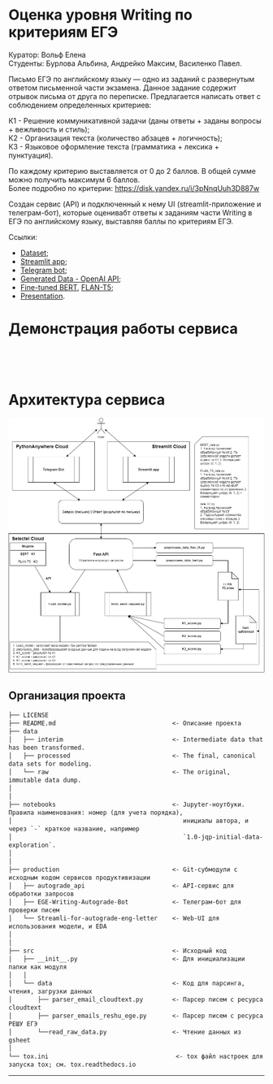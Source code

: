 # Оценка уровня Writing по критериям ЕГЭ

 Куратор: Вольф Елена  
 Студенты: Бурлова Альбина, Андрейко Максим, Василенко Павел.

Письмо ЕГЭ по английскому языку — одно из заданий с развернутым ответом письменной части экзамена. Данное задание содержит отрывок письма от друга по переписке. Предлагается написать ответ с соблюдением определенных критериев:

К1 - Решение коммуникативной задачи (даны ответы + заданы вопросы + вежливость и стиль);  
К2 - Организация текста (количество абзацев + логичность);  
К3 - Языковое оформление текста (грамматика + лексика + пунктуация).

По каждому критерию выставляется от 0 до 2 баллов. В общей сумме можно получить максимум 6 баллов.  
Более подробно по критерии: https://disk.yandex.ru/i/3pNnqUuh3D887w

 Создан сервис (API) и подключенный к нему UI (streamlit-приложение и телеграм-бот), которые оценивабт ответы к заданиям части Writing в ЕГЭ по английскому языку, выставляя баллы по критериям ЕГЭ. 

Ссылки:

- [Dataset](https://docs.google.com/spreadsheets/d/1m0mc1H7ULIZ2HEkT4dha_XRmRjt0gWJ8aht_GJ2lxfw/edit#gid=0);
- [Streamlit app](https://app-for-autograde-eng-letter.streamlit.app);
- [Telegram bot](https://t.me/letter_checker_bot);
- [Generated Data - OpenAI API](https://disk.yandex.ru/d/j9CCiZQFpZMTPQ);
- [Fine-tuned BERT](https://disk.yandex.ru/d/5MBlWdXOSiJWuw), [FLAN-T5](https://disk.yandex.ru/d/m8rbGP77RMLoBg);
- [Presentation](https://docs.google.com/presentation/d/1EMiHkaB_kKYvVICD9-9Y8n7eeou9bSIYI5NnJ4Nqhmo/edit?usp=sharing).

# Демонстрация работы сервиса

![]()

![]()

# Архитектура сервиса
 ![Архитектура сервиса](images/service_diagram.png)

Организация проекта
------------

    ├── LICENSE
    ├── README.md                                <- Описание проекта
    ├── data
    │   ├── interim                              <- Intermediate data that has been transformed.
    │   ├── processed                            <- The final, canonical data sets for modeling.
    │   └── raw                                  <- The original, immutable data dump.
    │
    │
    ├── notebooks                                <- Jupyter-ноутбуки. Правила наименования: номер (для учета порядка),
    │                                               инициалы автора, и через `-` краткое название, например
    │                                               `1.0-jqp-initial-data-exploration`.
    │
    │
    ├── production                               <- Git-субмодули с исходным кодом сервисов продуктивизации
    │   ├── autograde_api                        <- API-сервис для обработки запросов
    │   ├── EGE-Writing-Autograde-Bot            <- Телеграм-бот для проверки писем
    │   └── Streamli-for-autograde-eng-letter    <- Web-UI для использования модели, и EDA
    │
    │ 
    ├── src                                      <- Исходный код
    │   ├── __init__.py                          <- Для инициализации папки как модуля
    │   │
    │   └── data                                 <- Код для парсинга, чтения, загрузки данных
    │       ├── parser_email_cloudtext.py        <- Парсер писем с ресурса cloudtext
    │       ├── parser_emails_reshu_ege.py       <- Парсер писем с ресурса РЕШУ ЕГЭ
    │       └──read_raw_data.py                  <- Чтение данных из gsheet
    │
    └── tox.ini                                   <- tox файл настроек для запуска tox; см. tox.readthedocs.io


--------
